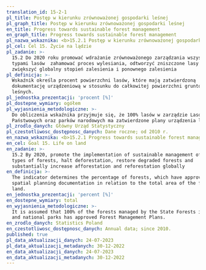 ```yaml
---
translation_id: 15-2-1
pl_title: Postęp w kierunku zrównoważonej gospodarki leśnej
pl_graph_title: Postęp w kierunku zrównoważonej gospodarki leśnej
en_title: Progress towards sustainable forest management
en_graph_title: Progress towards sustainable forest management
pl_nazwa_wskaznika: <b>15.2.1 Postęp w kierunku zrównoważonej gospodarki leśnej</b>
pl_cel: Cel 15. Życie na lądzie
pl_zadanie: >-
  15.2 Do 2020 roku promować wdrażanie zrównoważonego zarządzania wszystkimi
  typami lasów  zahamować proces wylesiania, odtworzyć zniszczone lasy  znacząco
  zwiększyć globalny stopień zalesienia i ponownego zalesienia
pl_definicja: >-
  Wskaźnik określa procent powierzchni lasów, które mają zatwierdzoną
  dokumentację urządzeniową w stosunku do całkowitej powierzchni gruntów
  leśnych.
pl_jednostka_prezentacji: 'procent [%]'
pl_dostepne_wymiary: ogółem
pl_wyjasnienia_metodologiczne: >-
  Do obliczenia wskaźnika przyjmuje się, że 100% lasów w zarządzie Lasów
  Państwowych oraz parków narodowych ma zatwierdzone plany urządzenia lasów.
pl_zrodlo_danych: Główny Urząd Statystyczny
pl_czestotliwosc_dostępnosc_danych: Dane roczne; od 2010 r.
en_nazwa_wskaznika: <b>15.2.1 Progress towards sustainable forest management</b>
en_cel: Goal 15. Life on land
en_zadanie: >-
  15.2 By 2020, promote the implementation of sustainable management of all
  types of forests, halt deforestation, restore degraded forests and
  substantially increase afforestation and reforestation globally
en_definicja: >-
  The indicator determines the percentage of forests, which have approved
  spatial planning documentation in relation to the total area of the forest
  land.
en_jednostka_prezentacji: 'percent [%]'
en_dostepne_wymiary: total
en_wyjasnienia_metodologiczne: >-
  It is assumed that 100% of the forests managed by the State Forests in Poland
  and national parks has approved Forest Management Plans.
en_zrodlo_danych: Statistics Poland
en_czestotliwosc_dostępnosc_danych: Annual data; since 2010.
published: true
pl_data_aktualizacji_danych: 24-07-2023
pl_data_aktualizacji_metadanych: 30-12-2022
en_data_aktualizacji_danych: 24-07-2023
en_data_aktualizacji_metadanych: 30-12-2022
---
```

